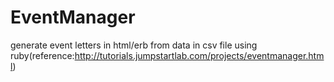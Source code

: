 EventManager
============

generate event letters in html/erb from data in csv file using ruby(reference:http://tutorials.jumpstartlab.com/projects/eventmanager.html)
